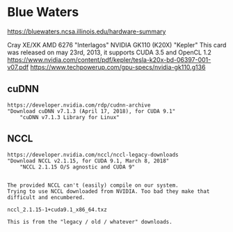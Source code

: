 
# Blue Waters

https://bluewaters.ncsa.illinois.edu/hardware-summary

Cray XE/XK
	AMD 6276 "Interlagos"
	NVIDIA GK110 (K20X) "Kepler"
		This card was released on may 23rd, 2013, it supports CUDA 3.5 and OpenCL 1.2
		https://www.nvidia.com/content/pdf/kepler/tesla-k20x-bd-06397-001-v07.pdf
		https://www.techpowerup.com/gpu-specs/nvidia-gk110.g136


## cuDNN

	https://developer.nvidia.com/rdp/cudnn-archive
	"Download cuDNN v7.1.3 (April 17, 2018), for CUDA 9.1"
		"cuDNN v7.1.3 Library for Linux"




## NCCL
	https://developer.nvidia.com/nccl/nccl-legacy-downloads
	"Download NCCL v2.1.15, for CUDA 9.1, March 8, 2018"
		"NCCL 2.1.15 O/S agnostic and CUDA 9"


	The provided NCCL can't (easily) compile on our system.
	Trying to use NCCL downloaded from NVIDIA. Too bad they make that difficult and encumbered.

	nccl_2.1.15-1+cuda9.1_x86_64.txz

	This is from the "legacy / old / whatever" downloads.
